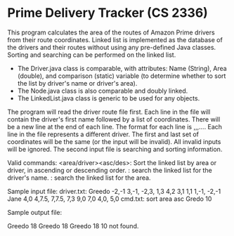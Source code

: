 # Prime Delivery Tracker (CS 2336)

This program calculates the area of the routes of Amazon Prime drivers from their route coordinates. Linked list is implemented as the database of the drivers and their routes without
using any pre-defined Java classes. Sorting and searching can be performed on the linked list. 

* The Driver.java class is comparable, with attributes: Name (String), Area (double), and comparison (static) variable (to determine whether to sort the list by driver's name or driver's area).
* The Node.java class is also comparable and doubly linked.
* The LinkedList.java class is generic to be used for any objects.

The program will read the driver route file first. Each line in the file will contain the driver's first name followed by a list of coordinates. There will be a new line at the end of each line.
The format for each line is <name><space><x0>,<y0><space><x1>,<y1>,...<xn-1><yn-1><newline>. Each line in the file represents a different driver. The first and last set of coordinates will be the same (or the input will be invalid).
All invalid inputs will be ignored. The second input file is searching and sorting information.

Valid commands:
<sort><area/driver><asc/des>: Sort the linked list by area or driver, in ascending or descending order.
<driver name>: search the linked list for the driver's name.
<number>: search the linked list for the area.

Sample input file:
driver.txt:
Greedo -2,-1 3,-1, -2,3, 1,3 4,2 3,1 1,1 1,-1, -2,-1
Jane 4,0 4,7.5, 7,7.5, 7,3 9,0 7,0 4,0, 5,0
cmd.txt:
sort area asc
Gredo
10

Sample output file:

Greedo 18
Greedo 18
Greedo 18
10 not found.
